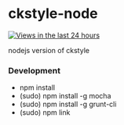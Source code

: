 ckstyle-node
============

[![Views in the last 24 hours](https://sourcegraph.com/api/repos/github.com/wangjeaf/ckstyle-node/counters/views-24h.png)](https://github.com/wangjeaf/ckstyle-node/)

nodejs version of ckstyle

### Development

- npm install
- (sudo) npm install -g mocha
- (sudo) npm install -g grunt-cli
- (sudo) npm link